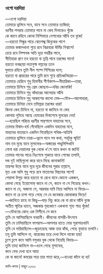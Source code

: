 ### ওগো দরদিয়া
—ওগো দরদিয়া  
তোমারে ভুলিবে সবে, যাবে সবে তোমারে ত্যজিয়া;  
ধরণীর পসরায় তোমারে পাবে না কেহ দিনান্তেও খুঁজে  
কে জানে রহিবে কোথা নিশিভারে নেশাখোর আঁখি তব বুজে!  
—হয়তো সিন্ধুর পারে শ্বেতশঙ্খ ঝিনুকের পাশে  
তোমার কঙ্কালখানা শুয়ে রবে নিদ্রাহারা ঊর্মির নিশ্বাসে!  
চেয়ে রবে নিষ্পলক অতি দূরে লহরীর পানে,  
গীতিহারা প্রাণ তব হয়তো বা তৃপ্তি পাবে তরঙ্গের গানে!  
হয়তো বনচ্ছায়া লতাগুল্ম পল্লবের তলে  
ঘুমায়ে রহিবে তুমি নীল শষ্পে শিশিরের দলে;  
হয়তো বা প্রান্তরের পারে তুমি রবে শুয়ে প্রতিধ্বনিহারা—   
তোমারে হেরিবে শুধু হিমানীর শীর্ণাকাশ—নীহারিকা—তারা,  
তোমারে চিনিবে শুধু প্রেম জোছনা—বধির জোনাকি!  
তোমারে চিনিবে শুধু আঁধারের আলেয়ার আঁখি  
তোমারে চিনিবে শুধু আকাশের কালো মেঘ—মৌন—আলোহারা,  
তোমারে চিনিয়া নেবে তমিস্রার তরঙ্গের ধারা!  
কিংবা কেহ চিনিবে না, হয়তো বা জানিবে না কেহ  
কোথায় লুটায়ে আছে হেমন্তের দিবাশেষে ঘুমন্তের দেহ!  
—হয়েছিল পরিচয় ধরণীর পান্থশালে যাহাদের সনে,  
তোমার বিষাদ-হর্ষ গেঁথেছিলে একদিন যাহাদের মনে,  
যাহাদের বাতায়নে একদিন গিয়েছিলে পথিক-অতিথি  
তোমারে ভুলিবে তারা—ভুলে যাবে সব কথা, সবটুকু স্মৃতি!  
নাম তব মুছে যাবে মুসাফের—অঙ্গারের পাণ্ডুলিপিখানি  
নোনা ধরা দেয়ালের বুক থেকে খ'সে যাবে কখন না জানি!  
তোমার পানের পাত্রে নিঃশেষে শুকায়ে যাবে শেষের তলানি,  
দন্ড দুই মাছিগুলো করে যাবে মিছে কানাকানি!  
তারপর উড়ে যাবে দূরে দূরে জীবনের সুরার তল্লাসে,  
মৃত এক অলি শুধু পড়ে রবে মাতালের বিছানার পাশে!  
পেয়ালা উপুড় করে হয়তো বা রেখে যাবে কোনো একজন,  
কোথা গেছে ইয়োসোফ্‌ জানে না সে, জানে না সে গিয়েছে কখন।  
জানে না যে, অজানা সে, আরবার দাবি নিয়ে আসিবে না ফিরে—   
জানে না রে চাপা পড়ে গেছে সে যে কবেকার কোথাকার ভিড়ে!  
—জানিতে চাহে না কিছু—ঘাড় নিচু করে কে বা রাখে আঁখি বুজে  
অতীত স্মৃতির ধ্যানে, অন্ধকার গৃহকোণে একখানা শূন্য পাত্র খুঁজে!  
—যৌবনের কোন্‌ এক নিশীথে সে কবে  
তুমি যে আসিয়াছিলে বনরানী। জীবনের বাসন্তী-উৎসবে  
তুমি যে ঢালিয়াছিলে ফাগরাগ—আপনার হাতে মোর সুরাপাত্রখানি  
তুমি যে ভরিয়াছিলে—জুড়ায়েছে আজ তার ঝাঁঝ, গেছে ফুরায়ে তলানি।  
তবু তুমি আসিলে না, বারেকের তরে দেখা দিলে নাকো হায়!  
চুপে চুপে কবে আমি বসুধার বুক থেকে নিয়েছি বিদায়—   
তুমি তাহা জানিলে না—চলে গেছে মুসাফের,  
কবে ফের দেখা হবে আহা  
কে বা জানে! কবরের পরে তার পাতা ঝরে,—হাওয়া কাঁদে হা হা!  


<small>কালি-কলম | ফাল্গুন ১৩৩৩</small>